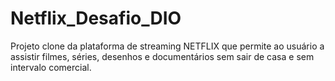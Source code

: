 # Netflix_Desafio_DIO
Projeto clone da plataforma de streaming NETFLIX que permite ao usuário a assistir filmes, séries, desenhos e documentários sem sair de casa e sem intervalo comercial.
